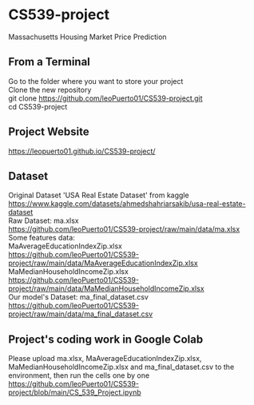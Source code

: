 # CS539-project
Massachusetts Housing Market Price Prediction

## From a Terminal
Go to the folder where you want to store your project
\
Clone the new repository
\
git clone https://github.com/leoPuerto01/CS539-project.git
\
cd CS539-project

## Project Website
https://leopuerto01.github.io/CS539-project/

## Dataset
Original Dataset 'USA Real Estate Dataset' from kaggle
\
https://www.kaggle.com/datasets/ahmedshahriarsakib/usa-real-estate-dataset
\
Raw Dataset: ma.xlsx
\
https://github.com/leoPuerto01/CS539-project/raw/main/data/ma.xlsx
\
Some features data:
\
MaAverageEducationIndexZip.xlsx
\
https://github.com/leoPuerto01/CS539-project/raw/main/data/MaAverageEducationIndexZip.xlsx
\
MaMedianHouseholdIncomeZip.xlsx
\
https://github.com/leoPuerto01/CS539-project/raw/main/data/MaMedianHouseholdIncomeZip.xlsx
\
Our model's Dataset: ma_final_dataset.csv
\
https://github.com/leoPuerto01/CS539-project/raw/main/data/ma_final_dataset.csv
## Project's coding work in Google Colab
Please upload ma.xlsx, MaAverageEducationIndexZip.xlsx, MaMedianHouseholdIncomeZip.xlsx and ma_final_dataset.csv to the environment, then run the cells one by one
\
https://github.com/leoPuerto01/CS539-project/blob/main/CS_539_Project.ipynb




